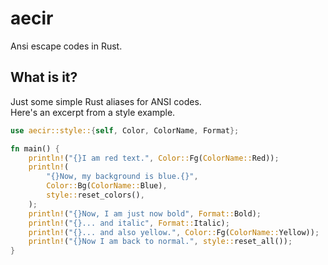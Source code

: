 # aecir
Ansi escape codes in Rust.

## What is it?
Just some simple Rust aliases for ANSI codes.  
Here's an excerpt from a style example.
```rust
use aecir::style::{self, Color, ColorName, Format};

fn main() {
    println!("{}I am red text.", Color::Fg(ColorName::Red));
    println!(
        "{}Now, my background is blue.{}",
        Color::Bg(ColorName::Blue),
        style::reset_colors(),    
    );
    println!("{}Now, I am just now bold", Format::Bold);
    println!("{}... and italic", Format::Italic);
    println!("{}... and also yellow.", Color::Fg(ColorName::Yellow));
    println!("{}Now I am back to normal.", style::reset_all());
}
```



